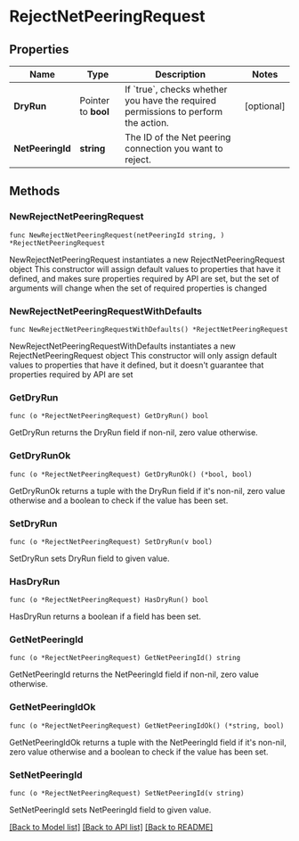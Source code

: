 # RejectNetPeeringRequest

## Properties

Name | Type | Description | Notes
------------ | ------------- | ------------- | -------------
**DryRun** | Pointer to **bool** | If &#x60;true&#x60;, checks whether you have the required permissions to perform the action. | [optional] 
**NetPeeringId** | **string** | The ID of the Net peering connection you want to reject. | 

## Methods

### NewRejectNetPeeringRequest

`func NewRejectNetPeeringRequest(netPeeringId string, ) *RejectNetPeeringRequest`

NewRejectNetPeeringRequest instantiates a new RejectNetPeeringRequest object
This constructor will assign default values to properties that have it defined,
and makes sure properties required by API are set, but the set of arguments
will change when the set of required properties is changed

### NewRejectNetPeeringRequestWithDefaults

`func NewRejectNetPeeringRequestWithDefaults() *RejectNetPeeringRequest`

NewRejectNetPeeringRequestWithDefaults instantiates a new RejectNetPeeringRequest object
This constructor will only assign default values to properties that have it defined,
but it doesn't guarantee that properties required by API are set

### GetDryRun

`func (o *RejectNetPeeringRequest) GetDryRun() bool`

GetDryRun returns the DryRun field if non-nil, zero value otherwise.

### GetDryRunOk

`func (o *RejectNetPeeringRequest) GetDryRunOk() (*bool, bool)`

GetDryRunOk returns a tuple with the DryRun field if it's non-nil, zero value otherwise
and a boolean to check if the value has been set.

### SetDryRun

`func (o *RejectNetPeeringRequest) SetDryRun(v bool)`

SetDryRun sets DryRun field to given value.

### HasDryRun

`func (o *RejectNetPeeringRequest) HasDryRun() bool`

HasDryRun returns a boolean if a field has been set.

### GetNetPeeringId

`func (o *RejectNetPeeringRequest) GetNetPeeringId() string`

GetNetPeeringId returns the NetPeeringId field if non-nil, zero value otherwise.

### GetNetPeeringIdOk

`func (o *RejectNetPeeringRequest) GetNetPeeringIdOk() (*string, bool)`

GetNetPeeringIdOk returns a tuple with the NetPeeringId field if it's non-nil, zero value otherwise
and a boolean to check if the value has been set.

### SetNetPeeringId

`func (o *RejectNetPeeringRequest) SetNetPeeringId(v string)`

SetNetPeeringId sets NetPeeringId field to given value.



[[Back to Model list]](../README.md#documentation-for-models) [[Back to API list]](../README.md#documentation-for-api-endpoints) [[Back to README]](../README.md)


